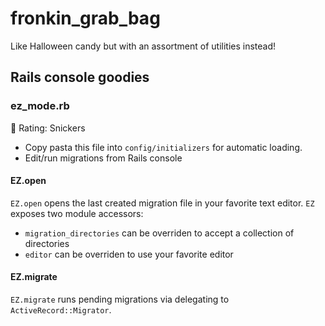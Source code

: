 # fronkin_grab_bag

Like Halloween candy but with an assortment of utilities instead!

## Rails console goodies

### ez_mode.rb

🍫 Rating: Snickers

* Copy pasta this file into `config/initializers` for automatic loading.
* Edit/run migrations from Rails console

#### EZ.open

`EZ.open` opens the last created migration file in your favorite text
editor. `EZ` exposes two module accessors:

* `migration_directories` can be overriden to accept a collection of
  directories
* `editor` can be overriden to use your favorite editor

#### EZ.migrate

`EZ.migrate` runs pending migrations via delegating to `ActiveRecord::Migrator`.
